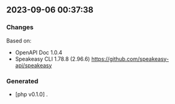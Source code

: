

## 2023-09-06 00:37:38
### Changes
Based on:
- OpenAPI Doc 1.0.4 
- Speakeasy CLI 1.78.8 (2.96.6) https://github.com/speakeasy-api/speakeasy
### Generated
- [php v0.1.0] .
